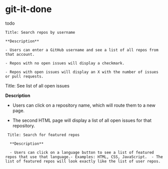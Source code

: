 # git-it-done

todo

````
Title: Search repos by username

**Description**

- Users can enter a GitHub username and see a list of all repos from that account.

- Repos with no open issues will display a checkmark.

- Repos with open issues will display an X with the number of issues or pull requests.

````
Title: See list of all open issues

  **Description**

  - Users can click on a repository name, which will route them to a new page.

  - The second HTML page will display a list of all open issues for that repository.

````
 Title: Search for featured repos

  **Description**

  - Users can click on a language button to see a list of featured repos that use that language.- Examples: HTML, CSS, JavaScript.  - The list of featured repos will look exactly like the list of user repos.


````


````


````


````


````


````


````
